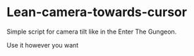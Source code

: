 # Lean-camera-towards-cursor
Simple script for camera tilt like in the Enter The Gungeon.

Use it however you want
